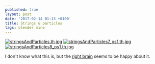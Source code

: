 ```yaml
---
published: true
layout: post
date: '2017-02-14 01:13 +0100'
title: Strings & particles
tags: blender mine
---
```

[![stringsAndParticles.th.jpg](https://images.weserv.nl/?url=//cdn.scrot.moe/images/2017/02/14/stringsAndParticles.th.jpg)](https://images.weserv.nl/?url=//cdn.scrot.moe/images/2017/02/14/stringsAndParticles.jpg)
[![stringsAndParticles7_ps1.th.jpg](https://images.weserv.nl/?url=//cdn.scrot.moe/images/2017/02/14/stringsAndParticles7_ps1.th.jpg)](https://images.weserv.nl/?url=//cdn.scrot.moe/images/2017/02/14/stringsAndParticles7_ps1.jpg)
[![stringsAndParticles8_ps1.th.jpg](https://images.weserv.nl/?url=//cdn.scrot.moe/images/2017/02/14/stringsAndParticles8_ps1.th.jpg)](https://images.weserv.nl/?url=//cdn.scrot.moe/images/2017/02/14/stringsAndParticles8_ps1.jpg)

I don't know what this is, but the [right brain](http://www.ipadartroom.com/wp-content/uploads/2013/05/mercedesleftrightbrain1.jpg) seems to be happy about it.
